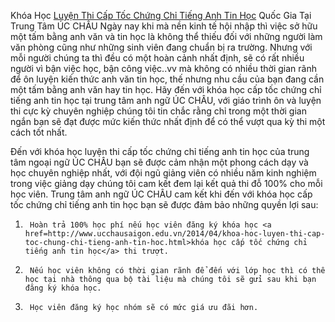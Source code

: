 
Khóa Học <a href=http://www.ucchausaigon.edu.vn/2014/04/khoa-hoc-luyen-thi-cap-toc-chung-chi-tieng-anh-tin-hoc.html>Luyện Thi Cấp Tốc Chứng Chỉ Tiếng Anh Tin Học</a> Quốc Gia Tại Trung Tâm ÚC CHÂU
Ngày nay khi mà nền kinh tế hội nhập thì việc sở hữu một tấm bằng anh văn và tin học là không thể thiếu đối với những người làm văn phòng cũng như những sinh viên đang chuẩn bị ra trường. Nhưng với mỗi người chúng ta thì đều có một hoàn cảnh nhất định, sẽ có rất nhiều người vì bận việc học, bận công việc..vv mà không có nhiều thời gian rãnh để ôn luyện kiến thức anh văn tin học, thế nhưng nhu cầu của bạn đang cần một tấm bằng anh văn hay tin học. Hãy đến với khóa học cấp tốc chứng chỉ tiếng anh tin học tại trung tâm anh ngữ ÚC CHÂU,  với giáo trình ôn và luyện thi cực kỳ chuyên nghiệp chúng tôi tin chắc rằng chỉ trong một thời gian ngắn bạn sẽ đạt được mức kiến thức nhất định để có thể vượt qua kỳ thi một cách tốt nhất.


Đến với khóa học luyện thi cấp tốc chứng chỉ tiếng anh tin học của trung tâm ngoại ngữ ÚC CHÂU bạn sẽ được cảm nhận một phong cách dạy và học chuyên nghiệp nhất, với đội ngũ giảng viên có nhiều năm kinh nghiệm trong việc giảng dạy chúng tôi cam kết đem lại kết quả thi đỗ 100% cho mỗi học viên.
Trung tâm anh ngữ ÚC CHÂU cam kết khi đến với khóa học cấp tốc chứng chỉ tiếng anh tin học bạn sẽ được đảm bảo những quyền lợi sau:
1.      Hoàn trả 100% học phí nếu học viên đăng ký khóa học <a href=http://www.ucchausaigon.edu.vn/2014/04/khoa-hoc-luyen-thi-cap-toc-chung-chi-tieng-anh-tin-hoc.html>khóa học cấp tốc chứng chỉ tiếng anh tin học</a> thi trượt.
2.      Nếu học viên không có thời gian rãnh để đến với lớp học thì có thể học tại nhà thông qua bộ tài liệu mà chúng tôi sẽ gửi sau khi bạn đăng ký khóa học.
3.      Học viên đăng ký học nhóm sẽ có mức giá ưu đãi hơn.
